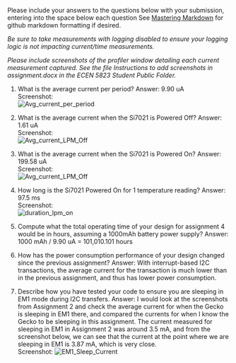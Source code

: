 Please include your answers to the questions below with your submission, entering into the space below each question
See [Mastering Markdown](https://guides.github.com/features/mastering-markdown/) for github markdown formatting if desired.

*Be sure to take measurements with logging disabled to ensure your logging logic is not impacting current/time measurements.*

*Please include screenshots of the profiler window detailing each current measurement captured.  See the file Instructions to add screenshots in assignment.docx in the ECEN 5823 Student Public Folder.* 

1. What is the average current per period?
   Answer: 9.90 uA
   <br>Screenshot:  
   ![Avg_current_per_period](https://github.com/CU-ECEN-5823/ecen5823-assignment4-vido2373/blob/master/questions/Assignment4-Screenshots/avg_current_per_period.JPG)  

2. What is the average current when the Si7021 is Powered Off?
   Answer: 1.61 uA
   <br>Screenshot:  
   ![Avg_current_LPM_Off](https://github.com/CU-ECEN-5823/ecen5823-assignment4-vido2373/blob/master/questions/Assignment4-Screenshots/avg_current_lpm_off.JPG)  

3. What is the average current when the Si7021 is Powered On?
   Answer: 199.58 uA
   <br>Screenshot:  
   ![Avg_current_LPM_Off](https://github.com/CU-ECEN-5823/ecen5823-assignment4-vido2373/blob/master/questions/Assignment4-Screenshots/avg_current_lpm_on.JPG)  

4. How long is the Si7021 Powered On for 1 temperature reading?
   Answer: 97.5 ms
   <br>Screenshot:  
   ![duration_lpm_on](https://github.com/CU-ECEN-5823/ecen5823-assignment4-vido2373/blob/master/questions/Assignment4-Screenshots/avg_current_lpm_on.JPG)  

5. Compute what the total operating time of your design for assignment 4 would be in hours, assuming a 1000mAh battery power supply?
   Answer: 1000 mAh / 9.90 uA = 101,010.101 hours
   
6. How has the power consumption performance of your design changed since the previous assignment?
   Answer: With interrupt-based I2C transactions, the average current for the transaction is much lower than in the previous assignment, and thus has lower power consumption.
   
7. Describe how you have tested your code to ensure you are sleeping in EM1 mode during I2C transfers.
   Answer: I would look at the screenshots from Assignment 2 and check the average current for when the Gecko is sleeping in EM1 there, and compared the currents for when I know the Gecko to be sleeping in this assignment. The current measured for sleeping in EM1 in Assignment 2 was around 3.5 mA, and from the screenshot below, we can see that the current at the point where we are sleeping in EM1 is 3.87 mA, which is very close.
    <br>Screenshot:
   ![EM1_Sleep_Current](https://github.com/CU-ECEN-5823/ecen5823-assignment4-vido2373/blob/master/questions/Assignment4-Screenshots/EM1_sleep_current.JPG)
   

